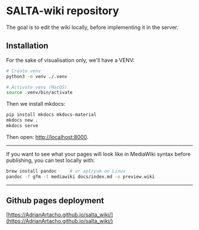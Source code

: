 # SALTA-wiki repository

The goal is to edit the wiki locally, before implementing it in the server.

## Installation

For the sake of visualisation only, we'll have a VENV:

```bash
# Create venv
python3 -m venv ./.venv

# Activate venv (MacOS)
source .venv/bin/activate
```

Then we install mkdocs:

```bash
pip install mkdocs mkdocs-material
mkdocs new .
mkdocs serve
```

Then open: [http://localhost:8000](http://localhost:8000).

---

If you want to see what your pages will look like in MediaWiki syntax before publishing, you can test locally with:

```bash
brew install pandoc     # or apt/yum on Linux
pandoc -f gfm -t mediawiki docs/index.md -o preview.wiki
```

---

## Github pages deployment

[https://AdrianArtacho.github.io/salta_wiki/](https://AdrianArtacho.github.io/salta_wiki/)